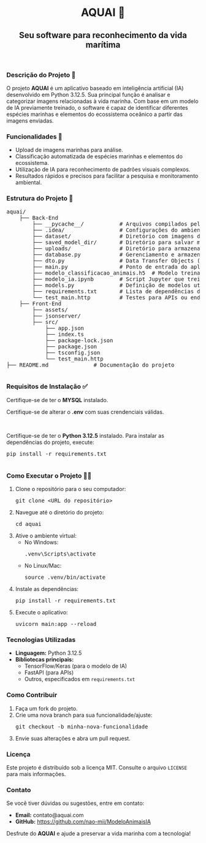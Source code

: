 <header>
    <h1>AQUAI 🐳</h1>
    <h2>Seu software para reconhecimento da vida marítima</h2>
</header>

<section>
    <h3>Descrição do Projeto 📃</h3>
    <p>
        O projeto <strong>AQUAI</strong> é um aplicativo baseado em inteligência artificial (IA) desenvolvido em Python 3.12.5. 
        Sua principal função é analisar e categorizar imagens relacionadas à vida marinha. Com base em um modelo de IA previamente treinado, 
        o software é capaz de identificar diferentes espécies marinhas e elementos do ecossistema oceânico a partir das imagens enviadas.
    </p>
</section>

<section>
    <h3>Funcionalidades 🚀</h3>
    <ul>
        <li>Upload de imagens marinhas para análise.</li>
        <li>Classificação automatizada de espécies marinhas e elementos do ecossistema.</li>
        <li>Utilização de IA para reconhecimento de padrões visuais complexos.</li>
        <li>Resultados rápidos e precisos para facilitar a pesquisa e monitoramento ambiental.</li>
    </ul>
</section>

<section>
    <h3>Estrutura do Projeto 💠</h3>
    <pre>
aquai/
    ├── Back-End
        ├── __pycache__/           # Arquivos compilados pelo Python
        ├── .idea/                 # Configurações do ambiente de desenvolvimento (opcional)
        ├── dataset/               # Diretório com imagens de treino para o modelo de IA
        ├── saved_model_dir/       # Diretório para salvar modelos treinados
        ├── uploads/               # Diretório para armazenar imagens enviadas
        ├── database.py            # Gerenciamento e armazenamento de dados
        ├── dto.py                 # Data Transfer Objects (Estruturas de dados)
        ├── main.py                # Ponto de entrada do aplicativo
        ├── modelo_classificacao_animais.h5  # Modelo treinado em IA
        ├── modelo_ia.ipynb        # Script Jupyter que treina o modelo de IA e salva   
        ├── models.py              # Definição de modelos utilizados no projeto
        ├── requirements.txt       # Lista de dependências do projeto
        └── test_main.http         # Testes para APIs ou endpoints
    ├── Front-End
        ├── assets/               
        ├── jsonserver/                 
        ├── src/               
            ├── app.json     
            ├── index.ts           
            ├── package-lock.json           
            ├── package.json              
            ├── tsconfig.json
            └── test_main.http        
├── README.md              # Documentação do projeto
    </pre>
</section>

<section>
    <h3>Requisitos de Instalação ✅</h3>
    <p>
        Certifique-se de ter o <strong>MYSQL</strong> instalado.
    </p>
    <p>
        Certifique-se de alterar o <strong>.env</strong> com suas crendenciais válidas.
    </p>
    </br>
    <p>
        Certifique-se de ter o <strong>Python 3.12.5</strong> instalado. Para instalar as dependências do projeto, execute:
    </p>
    <pre>
pip install -r requirements.txt
    </pre>
</section>

<section>
    <h3>Como Executar o Projeto 👨‍💻</h3>
    <ol>
        <li>Clone o repositório para o seu computador:
            <pre>git clone &lt;URL do repositório&gt;</pre>
        </li>
        <li>Navegue até o diretório do projeto:
            <pre>cd aquai</pre>
        </li>
        <li>Ative o ambiente virtual:
            <ul>
                <li>No Windows:
                    <pre>.venv\Scripts\activate</pre>
                </li>
                <li>No Linux/Mac:
                    <pre>source .venv/bin/activate</pre>
                </li>
            </ul>
        </li>
        <li>Instale as dependências:
            <pre>pip install -r requirements.txt</pre>
        </li>
        <li>Execute o aplicativo:
            <pre>uvicorn main:app --reload</pre>
        </li>
    </ol>
</section>

<section>
    <h3>Tecnologias Utilizadas</h3>
    <ul>
        <li><strong>Linguagem:</strong> Python 3.12.5</li>
        <li><strong>Bibliotecas principais:</strong>
            <ul>
                <li>TensorFlow/Keras (para o modelo de IA)</li>
                <li>FastAPI (para APIs)</li>
                <li>Outros, especificados em <code>requirements.txt</code></li>
            </ul>
        </li>
    </ul>
</section>

<section>
    <h3>Como Contribuir</h3>
    <ol>
        <li>Faça um fork do projeto.</li>
        <li>Crie uma nova branch para sua funcionalidade/ajuste:
            <pre>git checkout -b minha-nova-funcionalidade</pre>
        </li>
        <li>Envie suas alterações e abra um pull request.</li>
    </ol>
</section>

<section>
    <h3>Licença</h3>
    <p>
        Este projeto é distribuído sob a licença MIT. Consulte o arquivo <code>LICENSE</code> para mais informações.
    </p>
</section>

<section>
    <h3>Contato</h3>
    <p>Se você tiver dúvidas ou sugestões, entre em contato:</p>
    <ul>
        <li><strong>Email:</strong> contato@aquai.com</li>
        <li><strong>GitHub:</strong> <a href="#">https://github.com/nao-mii/ModeloAnimaisIA</a></li>
    </ul>
</section>

<footer>
    <p>Desfrute do <strong>AQUAI</strong> e ajude a preservar a vida marinha com a tecnologia!</p>
</footer>

